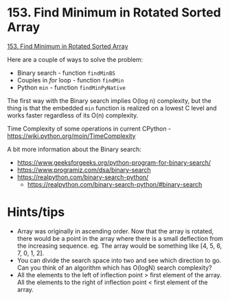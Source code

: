 # 153. Find Minimum in Rotated Sorted Array

[153. Find Minimum in Rotated Sorted Array](https://leetcode.com/problems/find-minimum-in-rotated-sorted-array/)

Here are a couple of ways to solve the problem:
* Binary search - function `findMinBS`
* Couples in _for_ loop - function `findMin`
* Python `min` - function `findMinPyNative`

The first way with the Binary search implies O(log n) complexity, but the thing is that the embedded `min` function is realized on a lowest C level and works faster regardless of its O(n) complexity.

Time Complexity of some operations in current CPython - https://wiki.python.org/moin/TimeComplexity

A bit more information about the Binary search:
* https://www.geeksforgeeks.org/python-program-for-binary-search/
* https://www.programiz.com/dsa/binary-search
* https://realpython.com/binary-search-python/
  * https://realpython.com/binary-search-python/#binary-search

# Hints/tips
* Array was originally in ascending order. Now that the array is rotated, there would be a point in the array where there is a small deflection from the increasing sequence. eg. The array would be something like [4, 5, 6, 7, 0, 1, 2].
* You can divide the search space into two and see which direction to go. Can you think of an algorithm which has O(logN) search complexity?
* All the elements to the left of inflection point > first element of the array. All the elements to the right of inflection point < first element of the array.
